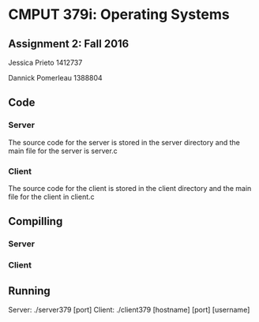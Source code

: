 # CMPUT 379i: Operating Systems
##  Assignment 2: Fall 2016
Jessica Prieto 1412737

Dannick Pomerleau 1388804

## Code
### Server
The source code for the server is stored in the server directory 
and the main file for the server is server.c

### Client
The source code for the client is stored in the client directory
and the main file for the client in client.c

## Compilling
### Server

### Client

## Running
Server: ./server379 [port]
Client: ./client379 [hostname] [port] [username]

